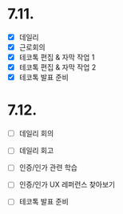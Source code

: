 # 7.11.

- [x] 데일리
- [x] 근로회의
- [x] 테코톡 편집 & 자막 작업 1
- [x] 테코톡 편집 & 자막 작업 2
- [x] 테코톡 발표 준비

# 7.12.

- [ ] 데일리 회의
- [ ] 데일리 회고
- [ ] 인증/인가 관련 학습
- [ ] 인증/인가 UX 레퍼런스 찾아보기
- [ ] 테코톡 발표 준비

